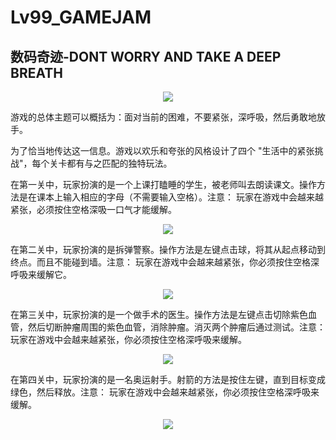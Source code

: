 # Lv99_GAMEJAM
## 数码奇迹-DONT WORRY AND TAKE A DEEP BREATH

<p align="center">
  <img src="![image](https://user-images.githubusercontent.com/34395816/234573958-cafa29dc-c956-4084-ae93-66d5036d97ff.png)">
</p>

游戏的总体主题可以概括为：面对当前的困难，不要紧张，深呼吸，然后勇敢地放手。

为了恰当地传达这一信息。游戏以欢乐和夸张的风格设计了四个 "生活中的紧张挑战"，每个关卡都有与之匹配的独特玩法。

在第一关中，玩家扮演的是一个上课打瞌睡的学生，被老师叫去朗读课文。操作方法是在课本上输入相应的字母（不需要输入空格）。注意： 玩家在游戏中会越来越紧张，必须按住空格深吸一口气才能缓解。

<p align="center">
  <img src="![image](https://user-images.githubusercontent.com/34395816/234580625-a3bd413f-9098-4cb3-85b1-3dfce7227a91.png)">
</p>

在第二关中，玩家扮演的是拆弹警察。操作方法是左键点击球，将其从起点移动到终点。而且不能碰到墙。注意： 玩家在游戏中会越来越紧张，你必须按住空格深呼吸来缓解它。

<p align="center">
  <img src="https://img.itch.zone/aW1hZ2UvMjAzMzU0OS8xMTk2MDE3OS5wbmc=/794x1000/z8Grmp.png">
</p>

在第三关中，玩家扮演的是一个做手术的医生。操作方法是左键点击切除紫色血管，然后切断肿瘤周围的紫色血管，消除肿瘤。消灭两个肿瘤后通过测试。注意： 玩家在游戏中会越来越紧张，你必须按住空格深呼吸来缓解。

<p align="center">
  <img src="https://img.itch.zone/aW1hZ2UvMjAzMzU0OS8xMTk2MDE5NC5wbmc=/794x1000/mNq6ao.png">
</p>

在第四关中，玩家扮演的是一名奥运射手。射箭的方法是按住左键，直到目标变成绿色，然后释放。注意： 玩家在游戏中会越来越紧张，你必须按住空格深呼吸来缓解。

<p align="center">
  <img src="https://img.itch.zone/aW1hZ2UvMjAzMzU0OS8xMTk2MTI0Ny5wbmc=/794x1000/pV27wv.png">
</p>
